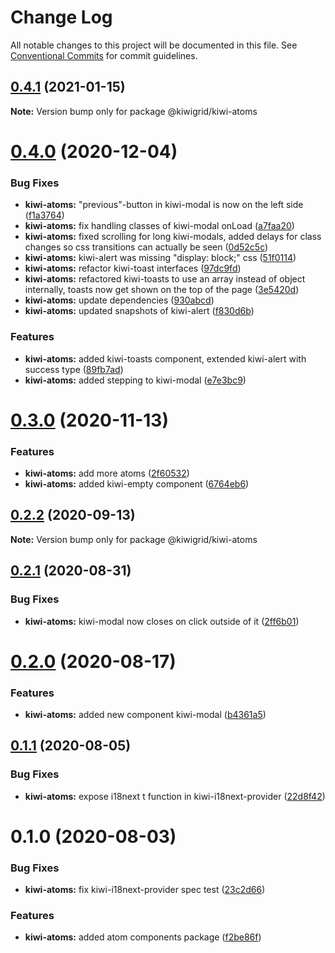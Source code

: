 # Change Log

All notable changes to this project will be documented in this file.
See [Conventional Commits](https://conventionalcommits.org) for commit guidelines.

## [0.4.1](https://github.com/kiwigrid/kiwi-components/compare/@kiwigrid/kiwi-atoms@0.4.0...@kiwigrid/kiwi-atoms@0.4.1) (2021-01-15)

**Note:** Version bump only for package @kiwigrid/kiwi-atoms





# [0.4.0](https://github.com/kiwigrid/kiwi-components/compare/@kiwigrid/kiwi-atoms@0.3.0...@kiwigrid/kiwi-atoms@0.4.0) (2020-12-04)


### Bug Fixes

* **kiwi-atoms:** "previous"-button in kiwi-modal is now on the left side ([f1a3764](https://github.com/kiwigrid/kiwi-components/commit/f1a3764c7267c5143398ce0ff62abc2a25575cda))
* **kiwi-atoms:** fix handling classes of kiwi-modal onLoad ([a7faa20](https://github.com/kiwigrid/kiwi-components/commit/a7faa2021d988fcf273d97f94a9007501ef10dcf))
* **kiwi-atoms:** fixed scrolling for long kiwi-modals, added delays for class changes so css transitions can actually be seen ([0d52c5c](https://github.com/kiwigrid/kiwi-components/commit/0d52c5ce3f39c29f5f2bf1ab83e1c51ada6ae85a))
* **kiwi-atoms:** kiwi-alert was missing "display: block;" css ([51f0114](https://github.com/kiwigrid/kiwi-components/commit/51f011404edc05f201b0489f3c8ff2d65899cae8))
* **kiwi-atoms:** refactor kiwi-toast interfaces ([97dc9fd](https://github.com/kiwigrid/kiwi-components/commit/97dc9fd3000c9ceb99a71eea12932fa63c8f6054))
* **kiwi-atoms:** refactored kiwi-toasts to use an array instead of object internally, toasts now get shown on the top of the page ([3e5420d](https://github.com/kiwigrid/kiwi-components/commit/3e5420dfbaeeda27249bed1ecaaca3910b93444c))
* **kiwi-atoms:** update dependencies ([930abcd](https://github.com/kiwigrid/kiwi-components/commit/930abcd5409c1ad60d162e5a63156275b740dead))
* **kiwi-atoms:** updated snapshots of kiwi-alert ([f830d6b](https://github.com/kiwigrid/kiwi-components/commit/f830d6b6786041b45334bab8e1bfdba3c19fc811))


### Features

* **kiwi-atoms:** added kiwi-toasts component, extended kiwi-alert with success type ([89fb7ad](https://github.com/kiwigrid/kiwi-components/commit/89fb7ad163359e6c3191679ee9be96a91f6e9601))
* **kiwi-atoms:** added stepping to kiwi-modal ([e7e3bc9](https://github.com/kiwigrid/kiwi-components/commit/e7e3bc9847058641010ce2958dce35bc55df6207))





# [0.3.0](https://github.com/kiwigrid/kiwi-components/compare/@kiwigrid/kiwi-atoms@0.2.2...@kiwigrid/kiwi-atoms@0.3.0) (2020-11-13)


### Features

* **kiwi-atoms:** add more atoms ([2f60532](https://github.com/kiwigrid/kiwi-components/commit/2f60532118266f6258cf29a967436281ccfa1351))
* **kiwi-atoms:** added kiwi-empty component ([6764eb6](https://github.com/kiwigrid/kiwi-components/commit/6764eb616775c014a774ca87d9a12de4e6994a64))





## [0.2.2](https://github.com/kiwigrid/kiwi-components/compare/@kiwigrid/kiwi-atoms@0.2.1...@kiwigrid/kiwi-atoms@0.2.2) (2020-09-13)

**Note:** Version bump only for package @kiwigrid/kiwi-atoms





## [0.2.1](https://github.com/kiwigrid/kiwi-components/compare/@kiwigrid/kiwi-atoms@0.2.0...@kiwigrid/kiwi-atoms@0.2.1) (2020-08-31)


### Bug Fixes

* **kiwi-atoms:** kiwi-modal now closes on click outside of it ([2ff6b01](https://github.com/kiwigrid/kiwi-components/commit/2ff6b012d509493a31a8b34f116c6eff87c37604))





# [0.2.0](https://github.com/kiwigrid/kiwi-components/compare/@kiwigrid/kiwi-atoms@0.1.1...@kiwigrid/kiwi-atoms@0.2.0) (2020-08-17)


### Features

* **kiwi-atoms:** added new component kiwi-modal ([b4361a5](https://github.com/kiwigrid/kiwi-components/commit/b4361a5478a92add361b4b92787f703af8c6d4b1))





## [0.1.1](https://github.com/kiwigrid/kiwi-components/compare/@kiwigrid/kiwi-atoms@0.1.0...@kiwigrid/kiwi-atoms@0.1.1) (2020-08-05)


### Bug Fixes

* **kiwi-atoms:** expose i18next t function in kiwi-i18next-provider ([22d8f42](https://github.com/kiwigrid/kiwi-components/commit/22d8f42f259ebe4af05556d040a9795b188cd27c))





# 0.1.0 (2020-08-03)


### Bug Fixes

* **kiwi-atoms:** fix kiwi-i18next-provider spec test ([23c2d66](https://github.com/kiwigrid/kiwi-components/commit/23c2d66e2c7495f288f235ec0e1549f46e7337a7))


### Features

* **kiwi-atoms:** added atom components package ([f2be86f](https://github.com/kiwigrid/kiwi-components/commit/f2be86f1cdac2871a8b3b27130a2be3a02cbb5ad))
